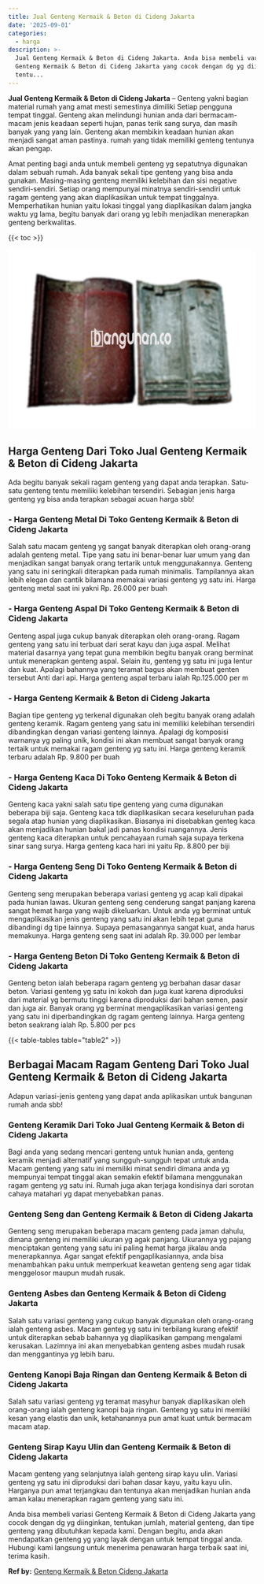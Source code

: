 ```yaml
---
title: Jual Genteng Kermaik & Beton di Cideng Jakarta
date: '2025-09-01'
categories:
  - harga
description: >-
  Jual Genteng Kermaik & Beton di Cideng Jakarta. Anda bisa membeli variasi
  Genteng Kermaik & Beton di Cideng Jakarta yang cocok dengan dg yg diinginkan,
  tentu...
---
```


**Jual Genteng Kermaik & Beton di Cideng Jakarta** – Genteng yakni bagian material rumah yang amat mesti semestinya dimiliki Setiap pengguna tempat tinggal. Genteng akan melindungi hunian anda dari bermacam-macam jenis keadaan seperti hujan, panas terik sang surya, dan masih banyak yang yang lain. Genteng akan membikin keadaan hunian akan menjadi sangat aman pastinya. rumah yang tidak memiliki genteng tentunya akan pengap.

Amat penting bagi anda untuk membeli genteng yg sepatutnya digunakan dalam sebuah rumah. Ada banyak sekali tipe genteng yang bisa anda gunakan. Masing-masing genteng memiliki kelebihan dan sisi negative sendiri-sendiri. Setiap orang mempunyai minatnya sendiri-sendiri untuk ragam genteng yang akan diaplikasikan untuk tempat tinggalnya. Memperhatikan hunian yaitu lokasi tinggal yang diaplikasikan dalam jangka waktu yg lama, begitu banyak dari orang yg lebih menjadikan menerapkan genteng berkwalitas.

{{< toc >}}

![Jual Genteng Kermaik & Beton di Cideng Jakarta](/images/genteng-minimalis-murah18.png)

## Harga Genteng Dari Toko Jual Genteng Kermaik & Beton di Cideng Jakarta

Ada begitu banyak sekali ragam genteng yang dapat anda terapkan. Satu-satu genteng tentu memiliki kelebihan tersendiri. Sebagian jenis harga genteng yg bisa anda terapkan sebagai acuan harga sbb!

### \- Harga Genteng Metal Di Toko Genteng Kermaik & Beton di Cideng Jakarta

Salah satu macam genteng yg sangat banyak diterapkan oleh orang-orang adalah genteng metal. Tipe yang satu ini benar-benar luar umum yang dan menjadikan sangat banyak orang tertarik untuk menggunakannya. Genteng yang satu ini seringkali diterapkan pada rumah minimalis. Tampilannya akan lebih elegan dan cantik bilamana memakai variasi genteng yg satu ini. Harga genteng metal saat ini yakni Rp. 26.000 per buah

### \- Harga Genteng Aspal Di Toko Genteng Kermaik & Beton di Cideng Jakarta

Genteng aspal juga cukup banyak diterapkan oleh orang-orang. Ragam genteng yang satu ini terbuat dari serat kayu dan juga aspal. Melihat material dasarnya yang tepat guna membikin begitu banyak orang berminat untuk menerapkan genteng aspal. Selain itu, genteng yg satu ini juga lentur dan kuat. Apalagi bahannya yang teramat bagus akan membuat genten tersebut Anti dari api. Harga genteng aspal terbaru ialah Rp.125.000 per m

### \- Harga Genteng Kermaik & Beton di Cideng Jakarta

Bagian tipe genteng yg terkenal digunakan oleh begitu banyak orang adalah genteng keramik. Ragam genteng yang satu ini memiliki kelebihan tersendiri dibandingkan dengan variasi genteng lainnya. Apalagi dg komposisi warnanya yg paling unik, kondisi ini akan membuat sangat banyak orang tertaik untuk memakai ragam genteng yg satu ini. Harga genteng keramik terbaru adalah Rp. 9.800 per buah

### \- Harga Genteng Kaca Di Toko Genteng Kermaik & Beton di Cideng Jakarta

Genteng kaca yakni salah satu tipe genteng yang cuma digunakan beberapa biji saja. Genteng kaca tdk diaplikasikan secara keseluruhan pada segala atap hunian yang diaplikasikan. Biasanya ini disebabkan genteg kaca akan menjadikan hunian bakal jadi panas kondisi ruangannya. Jenis genteng kaca diterapkan untuk pencahayaan rumah saja supaya terkena sinar sang surya. Harga genteng kaca hari ini yaitu Rp. 8.800 per biji

### \- Harga Genteng Seng Di Toko Genteng Kermaik & Beton di Cideng Jakarta

Genteng seng merupakan beberapa variasi genteng yg acap kali dipakai pada hunian lawas. Ukuran genteng seng cenderung sangat panjang karena sangat hemat harga yang wajib dikeluarkan. Untuk anda yg berminat untuk mengaplikasikan jenis genteng yang satu ini akan lebih tepat guna dibandingi dg tipe lainnya. Supaya pemasangannya sangat kuat, anda harus memakunya. Harga genteng seng saat ini adalah Rp. 39.000 per lembar

### \- Harga Genteng Beton Di Toko Genteng Kermaik & Beton di Cideng Jakarta

Genteng beton ialah beberapa ragam genteng yg berbahan dasar dasar beton. Variasi genteng yg satu ini kokoh dan juga kuat karena diproduksi dari material yg bermutu tinggi karena diproduksi dari bahan semen, pasir dan juga air. Banyak orang yg berminat mengaplikasikan variasi genteng yang satu ini diperbandingkan dg ragam genteng lainnya. Harga genteng beton seakrang ialah Rp. 5.800 per pcs

{{< table-tables table="table2" >}}

## Berbagai Macam Ragam Genteng Dari Toko Jual Genteng Kermaik & Beton di Cideng Jakarta

Adapun variasi-jenis genteng yang dapat anda aplikasikan untuk bangunan rumah anda sbb!

### Genteng Keramik Dari Toko Jual Genteng Kermaik & Beton di Cideng Jakarta

Bagi anda yang sedang mencari genteng untuk hunian anda, genteng keramik menjadi alternatif yang sungguh-sungguh tepat untuk anda. Macam genteng yang satu ini memiliki minat sendiri dimana anda yg mempunyai tempat tinggal akan semakin efektif bilamana menggunakan ragam genteng yg satu ini. Rumah juga akan terjaga kondisinya dari sorotan cahaya matahari yg dapat menyebabkan panas.

### Genteng Seng dan Genteng Kermaik & Beton di Cideng Jakarta

Genteng seng merupakan beberapa macam genteng pada jaman dahulu, dimana genteng ini memiliki ukuran yg agak panjang. Ukurannya yg pajang menciptakan genteng yang satu ini paling hemat harga jikalau anda menerapkannya. Agar sangat efektif pengaplikasiannya, anda bisa menambahkan paku untuk memperkuat keawetan genteng seng agar tidak menggelosor maupun mudah rusak.

### Genteng Asbes dan Genteng Kermaik & Beton di Cideng Jakarta

Salah satu variasi genteng yang cukup banyak digunakan oleh orang-orang ialah genteng asbes. Macam genteg yg satu ini terbilang kurang efektif untuk diterapkan sebab bahannya yg diaplikasikan gampang mengalami kerusakan. Lazimnya ini akan menyebabkan genteng asbes mudah rusak dan menggantinya yg lebih baru.

### Genteng Kanopi Baja Ringan dan Genteng Kermaik & Beton di Cideng Jakarta

Salah satu variasi genteng yg teramat masyhur banyak diaplikasikan oleh orang-orang ialah genteng kanopi baja ringan. Genteng yg satu ini memiiki kesan yang elastis dan unik, ketahanannya pun amat kuat untuk bermacam macam atap.

### Genteng Sirap Kayu Ulin dan Genteng Kermaik & Beton di Cideng Jakarta

Macam genteng yang selanjutnya ialah genteng sirap kayu ulin. Variasi genteng yg satu ini diproduksi dari bahan dasar kayu, yaitu kayu ulin. Harganya pun amat terjangkau dan tentunya akan menjadikan hunian anda aman kalau menerapkan ragam genteng yang satu ini.

Anda bisa membeli variasi Genteng Kermaik & Beton di Cideng Jakarta yang cocok dengan dg yg diinginkan, tentukan jumlah, material genteng, dan tipe genteng yang dibutuhkan kepada kami. Dengan begitu, anda akan mendapatkan genteng yg yang layak dengan untuk tempat tinggal anda. Hubungi kami langsung untuk menerima penawaran harga terbaik saat ini, terima kasih.

**Ref by:**  [Genteng Kermaik & Beton  Cideng Jakarta](https://id.wikipedia.org/wiki/Genteng)
